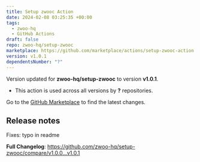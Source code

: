 ```yaml
---
title: Setup zwooc Action
date: 2024-02-08 03:25:35 +00:00
tags:
  - zwoo-hq
  - GitHub Actions
draft: false
repo: zwoo-hq/setup-zwooc
marketplace: https://github.com/marketplace/actions/setup-zwooc-action
version: v1.0.1
dependentsNumber: "?"
---
```



Version updated for **zwoo-hq/setup-zwooc** to version **v1.0.1**.
- This action is used across all versions by **?** repositories.

Go to the [GitHub Marketplace](https://github.com/marketplace/actions/setup-zwooc-action) to find the latest changes.

## Release notes

Fixes: typo in readme

**Full Changelog**: https://github.com/zwoo-hq/setup-zwooc/compare/v1.0.0...v1.0.1
